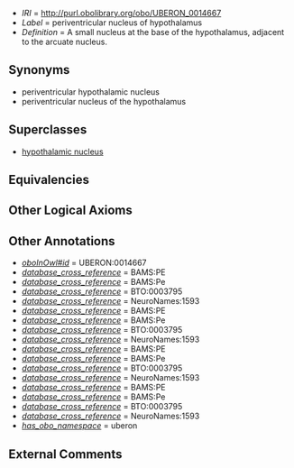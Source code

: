  * *IRI* = http://purl.obolibrary.org/obo/UBERON_0014667
 * *Label* = periventricular nucleus of hypothalamus
 * *Definition* = A small nucleus at the base of the hypothalamus, adjacent to the arcuate nucleus.

## Synonyms

 * periventricular hypothalamic nucleus
 * periventricular nucleus of the hypothalamus

## Superclasses

 * [hypothalamic nucleus](../../UBERON/68/UBERON_0006568.md)

## Equivalencies


## Other Logical Axioms


## Other Annotations

 * *[oboInOwl#id](../../id/oboInOwl#id.md)* = UBERON:0014667
 * *[database_cross_reference](../../ef/oboInOwl#hasDbXref.md)* = BAMS:PE
 * *[database_cross_reference](../../ef/oboInOwl#hasDbXref.md)* = BAMS:Pe
 * *[database_cross_reference](../../ef/oboInOwl#hasDbXref.md)* = BTO:0003795
 * *[database_cross_reference](../../ef/oboInOwl#hasDbXref.md)* = NeuroNames:1593
 * *[database_cross_reference](../../ef/oboInOwl#hasDbXref.md)* = BAMS:PE
 * *[database_cross_reference](../../ef/oboInOwl#hasDbXref.md)* = BAMS:Pe
 * *[database_cross_reference](../../ef/oboInOwl#hasDbXref.md)* = BTO:0003795
 * *[database_cross_reference](../../ef/oboInOwl#hasDbXref.md)* = NeuroNames:1593
 * *[database_cross_reference](../../ef/oboInOwl#hasDbXref.md)* = BAMS:PE
 * *[database_cross_reference](../../ef/oboInOwl#hasDbXref.md)* = BAMS:Pe
 * *[database_cross_reference](../../ef/oboInOwl#hasDbXref.md)* = BTO:0003795
 * *[database_cross_reference](../../ef/oboInOwl#hasDbXref.md)* = NeuroNames:1593
 * *[database_cross_reference](../../ef/oboInOwl#hasDbXref.md)* = BAMS:PE
 * *[database_cross_reference](../../ef/oboInOwl#hasDbXref.md)* = BAMS:Pe
 * *[database_cross_reference](../../ef/oboInOwl#hasDbXref.md)* = BTO:0003795
 * *[database_cross_reference](../../ef/oboInOwl#hasDbXref.md)* = NeuroNames:1593
 * *[has_obo_namespace](../../ce/oboInOwl#hasOBONamespace.md)* = uberon

## External Comments

